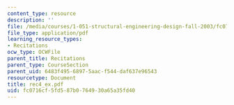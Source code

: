 ```yaml
---
content_type: resource
description: ''
file: /media/courses/1-051-structural-engineering-design-fall-2003/fc0716cf5fd587b0764930a65a35fd40_rec4_ex.pdf
file_type: application/pdf
learning_resource_types:
- Recitations
ocw_type: OCWFile
parent_title: Recitations
parent_type: CourseSection
parent_uid: 6483f495-6897-5aac-f544-daf637e96543
resourcetype: Document
title: rec4_ex.pdf
uid: fc0716cf-5fd5-87b0-7649-30a65a35fd40
---
```

